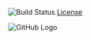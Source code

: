 
![Build Status](https://github.com/yithan-smart/testing-dev01/wiki/images/SimMobility_logo.jpg)
[License](https://github.com/smart-fm/simmobility-prod/blob/master/license.txt)

![GitHub Logo](https://github.com/yithan-smart/testing-dev01/wiki/images/SimMobility_logo.jpg)
